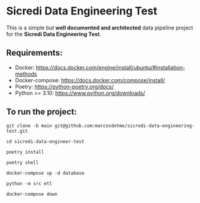 # Sicredi Data Engineering Test

This is a simple but **well documented and architected** data pipeline project for the **Sicredi Data Engineering Test**.


## Requirements:

* Docker: https://docs.docker.com/engine/install/ubuntu/#installation-methods
* Docker-compose: https://docs.docker.com/compose/install/
* Poetry: https://python-poetry.org/docs/
* Python >= 3.10: https://www.python.org/downloads/


## To run the project:

```shell
git clone -b main git@github.com:marcosdotme/sicredi-data-engineering-test.git
```

```shell
cd sicredi-data-engineer-test
```

```shell
poetry install
```

```shell
poetry shell
```

```shell
docker-compose up -d database
```

```shell
python -m src etl
```

```shell
docker-compose down
```